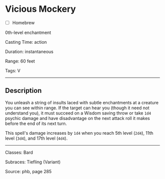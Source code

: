 # Vicious Mockery

- [ ] Homebrew

0th-level enchantment

Casting Time: action

Duration: instantaneous

Range: 60 feet

Tags: V

---

## Description
You unleash a string of insults laced with subtle enchantments at a creature you can see within range. If the target can hear you (though it need not understand you), it must succeed on a Wisdom saving throw or take `1d4` psychic damage and have disadvantage on the next attack roll it makes before the end of its next turn.

This spell's damage increases by `1d4` when you reach 5th level (`2d4`), 11th level (`3d4`), and 17th level (`4d4`).

---

Classes: Bard

Subraces: Tiefling (Variant)

Source: phb, page 285
